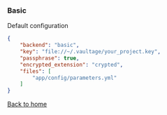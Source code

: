 ### Basic

Default configuration

```json
{
    "backend": "basic",
    "key": "file://~/.vaultage/your_project.key",
    "passphrase": true,
    "encrypted_extension": "crypted",
    "files": [
        "app/config/parameters.yml"
    ]
}
```

[Back to home](/README.md)
